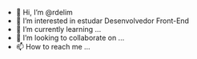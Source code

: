 - 👋 Hi, I’m @rdelim
- 👀 I’m interested in estudar   Desenvolvedor Front-End
- 🌱 I’m currently learning ...
- 💞️ I’m looking to collaborate on ...
- 📫 How to reach me ...

<!---
rdelim/rdelim is a ✨ special ✨ repository because its `README.md` (this file) appears on your GitHub profile.
You can click the Preview link to take a look at your changes.
....
--->
